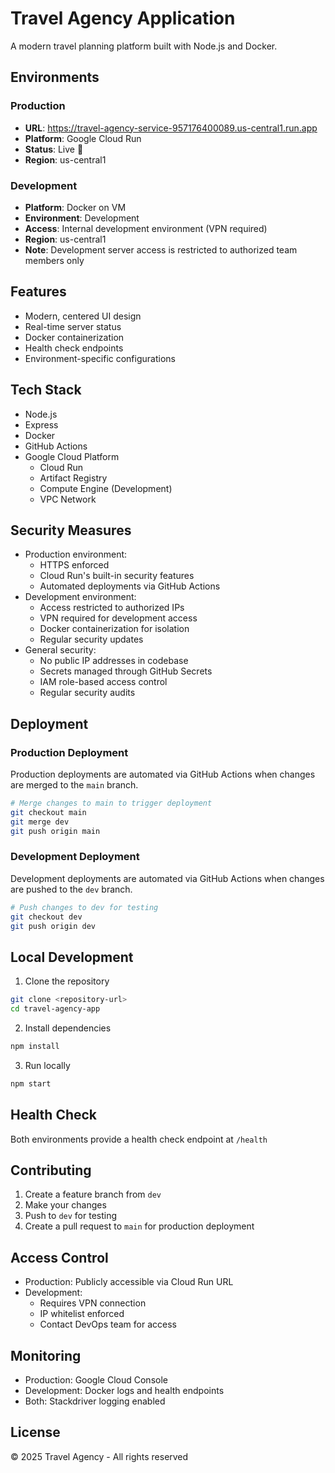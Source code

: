 # Travel Agency Application

A modern travel planning platform built with Node.js and Docker.

## Environments

### Production
- **URL**: https://travel-agency-service-957176400089.us-central1.run.app
- **Platform**: Google Cloud Run
- **Status**: Live 🚀
- **Region**: us-central1

### Development
- **Platform**: Docker on VM
- **Environment**: Development
- **Access**: Internal development environment (VPN required)
- **Region**: us-central1
- **Note**: Development server access is restricted to authorized team members only

## Features
- Modern, centered UI design
- Real-time server status
- Docker containerization
- Health check endpoints
- Environment-specific configurations

## Tech Stack
- Node.js
- Express
- Docker
- GitHub Actions
- Google Cloud Platform
  - Cloud Run
  - Artifact Registry
  - Compute Engine (Development)
  - VPC Network

## Security Measures
- Production environment:
  - HTTPS enforced
  - Cloud Run's built-in security features
  - Automated deployments via GitHub Actions
- Development environment:
  - Access restricted to authorized IPs
  - VPN required for development access
  - Docker containerization for isolation
  - Regular security updates
- General security:
  - No public IP addresses in codebase
  - Secrets managed through GitHub Secrets
  - IAM role-based access control
  - Regular security audits

## Deployment

### Production Deployment
Production deployments are automated via GitHub Actions when changes are merged to the `main` branch.

```bash
# Merge changes to main to trigger deployment
git checkout main
git merge dev
git push origin main
```

### Development Deployment
Development deployments are automated via GitHub Actions when changes are pushed to the `dev` branch.

```bash
# Push changes to dev for testing
git checkout dev
git push origin dev
```

## Local Development

1. Clone the repository
```bash
git clone <repository-url>
cd travel-agency-app
```

2. Install dependencies
```bash
npm install
```

3. Run locally
```bash
npm start
```

## Health Check
Both environments provide a health check endpoint at `/health`

## Contributing
1. Create a feature branch from `dev`
2. Make your changes
3. Push to `dev` for testing
4. Create a pull request to `main` for production deployment

## Access Control
- Production: Publicly accessible via Cloud Run URL
- Development: 
  - Requires VPN connection
  - IP whitelist enforced
  - Contact DevOps team for access

## Monitoring
- Production: Google Cloud Console
- Development: Docker logs and health endpoints
- Both: Stackdriver logging enabled

## License
© 2025 Travel Agency - All rights reserved 
